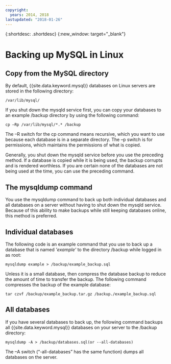 ```yaml
---
copyright:
  years: 2014, 2018
lastupdated: "2018-01-26"
---
```


{:shortdesc: .shortdesc}
{:new_window: target="_blank"}


# Backing up MySQL in Linux

## Copy from the MySQL directory

By default, {{site.data.keyword.mysql}} databases on Linux servers are stored in the following directory:

`/var/lib/mysql/`

If you shut down the mysqld service first, you can copy your databases to an example /backup directory by using the following command:

`cp –Rp /var/lib/mysql/*.* /backup`

The –R switch for the cp command means recursive, which you want to use because each database is in a separate directory. The –p switch is for permissions, which maintains the permissions of what is copied.

Generally, you shut down the mysqld service before you use the preceding method. If a database is copied while it is being used, the backup corrupts and is rendered worthless. If you are certain none of the databases are not being used at the time, you can use the preceding command.

## The mysqldump command

You use the mysqldump command to back up both individual databases and all databases on a server without having to shut down the mysqld service. Because of this ability to make backups while still keeping databases online, this method is preferred.

## Individual databases

The following code is an example command that you use to back up a database that is named _'example'_ to the directory /backup while logged in as root:

`mysqldump example > /backup/example_backup.sql`

Unless it is a small database, then compress the database backup to reduce the amount of time to transfer the backup. The following command compresses the backup of the example database:

`tar czvf /backup/example_backup.tar.gz /backup./example_backup.sql`

## All databases

If you have several databases to back up, the following command backups all {{site.data.keyword.mysql}} databases on your server to the /backup directory:

`mysqldump -A > /backup/databases.sql(or --all-databases)`

The –A switch (“-all-databases” has the same function) dumps all databases on the server.
